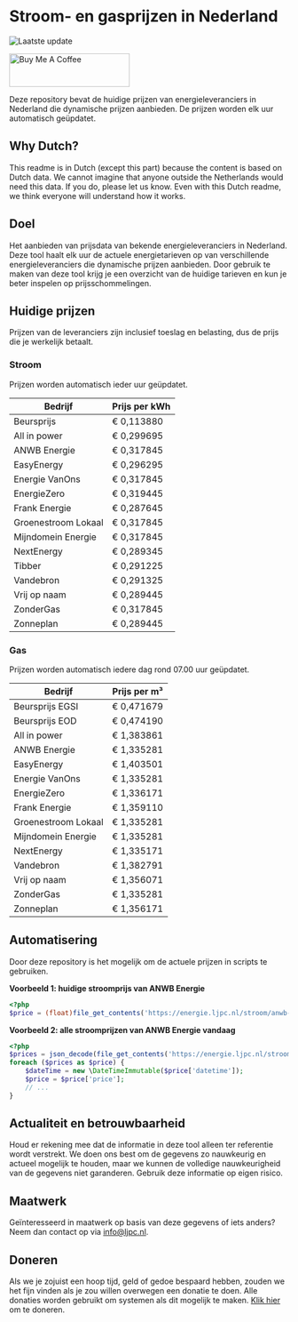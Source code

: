 # Stroom- en gasprijzen in Nederland

![Laatste update](https://img.shields.io/badge/laatste%20update-2024--11--23%2001%3A00%20CET-brightgreen)

<a href="https://www.buymeacoffee.com/Lars-" target="_blank"><img src="https://cdn.buymeacoffee.com/buttons/v2/default-orange.png" alt="Buy Me A Coffee" height="60" style="height: 60px !important;width: 217px !important;" ></a>

Deze repository bevat de huidige prijzen van energieleveranciers in Nederland die dynamische prijzen aanbieden. De prijzen worden elk uur automatisch geüpdatet.

## Why Dutch?

This readme is in Dutch (except this part) because the content is based on Dutch data. We cannot imagine that anyone outside the Netherlands would need this data. If you do, please let us know. Even with this Dutch readme, we think
everyone will understand how it works.

## Doel

Het aanbieden van prijsdata van bekende energieleveranciers in Nederland. Deze tool haalt elk uur de actuele energietarieven op van verschillende energieleveranciers die dynamische prijzen aanbieden. Door gebruik te maken van deze tool
krijg je een overzicht van de huidige tarieven en kun je beter inspelen op prijsschommelingen.

## Huidige prijzen

Prijzen van de leveranciers zijn inclusief toeslag en belasting, dus de prijs die je werkelijk betaalt.

### Stroom

Prijzen worden automatisch ieder uur geüpdatet.

 Bedrijf | Prijs per kWh 
---------|---------------
Beursprijs | € 0,113880
All in power | € 0,299695
ANWB Energie | € 0,317845
EasyEnergy | € 0,296295
Energie VanOns | € 0,317845
EnergieZero | € 0,319445
Frank Energie | € 0,287645
Groenestroom Lokaal | € 0,317845
Mijndomein Energie | € 0,317845
NextEnergy | € 0,289345
Tibber | € 0,291225
Vandebron | € 0,291325
Vrij op naam | € 0,289445
ZonderGas | € 0,317845
Zonneplan | € 0,289445


### Gas

Prijzen worden automatisch iedere dag rond 07.00 uur geüpdatet.

 Bedrijf | Prijs per m³ 
---------|--------------
Beursprijs EGSI | € 0,471679
Beursprijs EOD | € 0,474190
All in power | € 1,383861
ANWB Energie | € 1,335281
EasyEnergy | € 1,403501
Energie VanOns | € 1,335281
EnergieZero | € 1,336171
Frank Energie | € 1,359110
Groenestroom Lokaal | € 1,335281
Mijndomein Energie | € 1,335281
NextEnergy | € 1,335171
Vandebron | € 1,382791
Vrij op naam | € 1,356071
ZonderGas | € 1,335281
Zonneplan | € 1,356171


## Automatisering

Door deze repository is het mogelijk om de actuele prijzen in scripts te gebruiken.

**Voorbeeld 1: huidige stroomprijs van ANWB Energie**

```php
<?php
$price = (float)file_get_contents('https://energie.ljpc.nl/stroom/anwb-energie-nu.txt');

```

**Voorbeeld 2: alle stroomprijzen van ANWB Energie vandaag**

```php
<?php
$prices = json_decode(file_get_contents('https://energie.ljpc.nl/stroom/all-in-power-vandaag.json'),true);
foreach ($prices as $price) {
    $dateTime = new \DateTimeImmutable($price['datetime']);
    $price = $price['price'];
    // ...
}
```

## Actualiteit en betrouwbaarheid

Houd er rekening mee dat de informatie in deze tool alleen ter referentie wordt verstrekt. We doen ons best om de gegevens zo nauwkeurig en actueel mogelijk te houden, maar we kunnen de volledige nauwkeurigheid van de gegevens niet
garanderen. Gebruik deze informatie op eigen risico.

## Maatwerk

Geïnteresseerd in maatwerk op basis van deze gegevens of iets anders? Neem dan contact op
via [info@ljpc.nl](mailto:info@ljpc.nl?subject=Energie%20prijzen).

## Doneren

Als we je zojuist een hoop tijd, geld of gedoe bespaard hebben, zouden we het fijn vinden als je zou willen overwegen een
donatie te doen. Alle donaties worden gebruikt om systemen als dit mogelijk te
maken. [Klik hier](https://www.buymeacoffee.com/Lars-) om te doneren.
